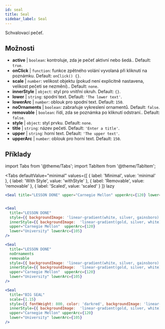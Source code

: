 ```yaml
---
id: seal 
title: Seal
sidebar_label: Seal
---
```


Schvalovací pečeť.

## Možnosti

* __active__ | `boolean`: kontroluje, zda je pečeť aktivní nebo šedá.. Default: `true`.
* __onClick__ | `function`: funkce zpětného volání vyvolaná při kliknutí na poznámku. Default: `onClick() {}`.
* __scale__ | `number`: velikost objektu (pokud není explicitně nastavena, velikost pečeti se nezmění).. Default: `none`.
* __innerStyle__ | `object`: styl pro vnitřní okruh. Default: `{}`.
* __lower__ | `string`: spodní text. Default: `'The lower text'`.
* __lowerArc__ | `number`: oblouk pro spodní text. Default: `150`.
* __noOrnaments__ | `boolean`: zabraňuje vykreslení ornamentů. Default: `false`.
* __removable__ | `boolean`: řídí, zda se poznámka po kliknutí odstraní.. Default: `false`.
* __style__ | `object`: styl prvku. Default: `none`.
* __title__ | `string`: název pečeti. Default: `'Enter a title'`.
* __upper__ | `string`: horní text. Default: `'The upper text'`.
* __upperArc__ | `number`: oblouk pro horní text. Default: `150`.


## Příklady

import Tabs from '@theme/Tabs';
import TabItem from '@theme/TabItem';

<Tabs
    defaultValue="minimal"
    values={[
        { label: 'Minimal', value: 'minimal' },
        { label: 'With Style', value: 'withStyle' },
        { label: 'Removable', value: 'removable' },
        { label: 'Scaled', value: 'scaled' }
    ]}
    lazy
>

<TabItem value="minimal">

```jsx live
<Seal title="LESSON DONE" upper="Carnegie Mellon" upperArc={120} lower="University" lowerArc={105} />
```

</TabItem>


<TabItem value="withStyle">

```jsx live

<Seal 
  title="LESSON DONE" 
  style={{ backgroundImage: 'linear-gradient(white, silver, gainsboro)'}}
  innerStyle={{ backgroundImage:  'linear-gradient(gold, silver, white)' }}
  upper="Carnegie Mellon"  upperArc={120} 
  lower="University" lowerArc={105}
/>
```

</TabItem>

<TabItem value="removable">

```jsx live
<Seal 
  title="LESSON DONE" 
  noOrnaments
  removable
  style={{ backgroundImage: 'linear-gradient(white, silver, gainsboro)'}}
  innerStyle={{ backgroundImage:  'linear-gradient(gold, silver, white)' }}
  upper="Carnegie Mellon"  upperArc={120} 
  lower="University" lowerArc={105}
/>
```

</TabItem>

<TabItem value="scaled">

```jsx live
<Seal 
  title="BIG SEAL" 
  scale={1.15}
  style={{ fontWeight: 800, color: 'darkred', backgroundImage: 'linear-gradient(white, silver, gainsboro)'}}
  innerStyle={{ backgroundImage:  'linear-gradient(gold, silver, white)' }}
  upper="Carnegie Mellon" upperArc={120} 
  lower="University" lowerArc={105}
/>
```

</TabItem>

</Tabs>
